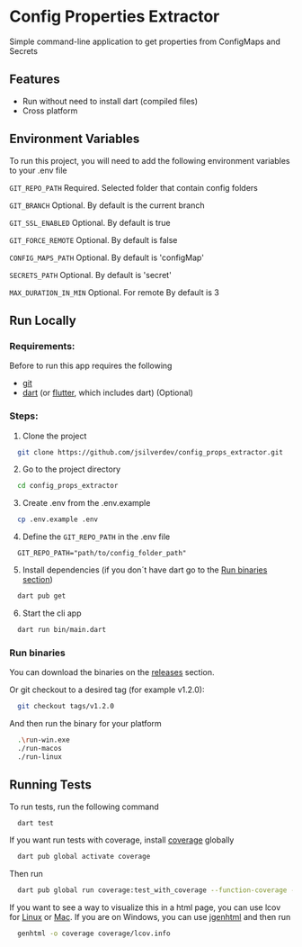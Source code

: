 # Config Properties Extractor

Simple command-line application to get properties from ConfigMaps and Secrets

## Features

- Run without need to install dart (compiled files)
- Cross platform

## Environment Variables

To run this project, you will need to add the following environment variables to your .env file

`GIT_REPO_PATH` Required. Selected folder that contain config folders

`GIT_BRANCH` Optional. By default is the current branch

`GIT_SSL_ENABLED` Optional. By default is true

`GIT_FORCE_REMOTE` Optional. By default is false

`CONFIG_MAPS_PATH` Optional. By default is 'configMap'

`SECRETS_PATH` Optional. By default is 'secret'

`MAX_DURATION_IN_MIN` Optional. For remote  By default is 3

## Run Locally

### Requirements:

Before to run this app requires the following

- [git](https://git-scm.com/downloads)
- [dart](https://dart.dev/get-dart) (or [flutter](https://docs.flutter.dev/get-started/install), which includes dart) (Optional)

### Steps:

1. Clone the project

```bash
  git clone https://github.com/jsilverdev/config_props_extractor.git
```

2. Go to the project directory

```bash
  cd config_props_extractor
```

3. Create .env from the .env.example

```bash
  cp .env.example .env
```

4. Define the `GIT_REPO_PATH` in the .env file

```dotenv
  GIT_REPO_PATH="path/to/config_folder_path"
```

5. Install dependencies (if you don´t have dart go to the [Run binaries section](#run-binaries))

```bash
  dart pub get
```

6. Start the cli app

```bash
  dart run bin/main.dart
```

### Run binaries

You can download the binaries on the [releases](https://github.com/jsilverdev/config_props_extractor/releases) section.

Or git checkout to a desired tag (for example v1.2.0):

```bash
  git checkout tags/v1.2.0
```

And then run the binary for your platform

```bash
  .\run-win.exe
  ./run-macos
  ./run-linux
```

## Running Tests

To run tests, run the following command

```bash
  dart test
```

If you want run tests with coverage, install [coverage](https://pub.dev/packages/coverage) globally

```bash
  dart pub global activate coverage
```

Then run

```bash
  dart pub global run coverage:test_with_coverage --function-coverage --branch-coverage
```

If you want to see a way to visualize this in a html page, you can use lcov for [Linux](https://github.com/linux-test-project/lcov) or [Mac](https://formulae.brew.sh/formula/lcov). If you are on Windows, you can use [jgenhtml](https://github.com/ricksbrown/jgenhtml) and then run

```bash
  genhtml -o coverage coverage/lcov.info
```